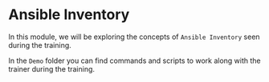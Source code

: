 # Ansible Inventory

In this module, we will be exploring the concepts of `Ansible Inventory` seen during the training.

In the `Demo` folder you can find commands and scripts to work along with the trainer during the training.

